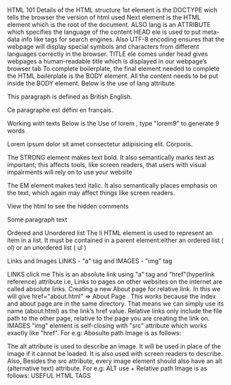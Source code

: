 HTML 101
Details of the HTML structure
1st element is the DOCTYPE wich tells the browser the version of html used
Next element is the HTML element which is the root of the document. ALSO lang is an ATTRIBUTE which specifies the language of the content
HEAD ele is used to put meta-data info like tags for search engines. Also UTF-8 encoding ensures that the webpage will display special symbols and characters from different languages correctly in the browser.
TITLE ele comes under head gives webpages a human-readable title which is displayed in our webpage’s browser tab
To complete boilerplate, the final element needed to complete the HTML boilerplate is the BODY element. All the content needs to be put inside the BODY element.
Below is the use of lang attribute

This paragraph is defined as British English.

Ce paragraphe est défini en français.

Working with texts
Below is the Use of lorem , type "lorem9" to generate 9 words

Lorem ipsum dolor sit amet consectetur adipisicing elit. Corporis.

The STRONG element makes text bold. It also semantically marks text as important; this affects tools, like screen readers, that users with visual impairments will rely on to use your website

The EM element makes text italic. It also semantically places emphasis on the text, which again may affect things like screen readers.

View the html to see the hidden comments

Some paragraph text

Ordered and Unordered list
The li HTML element is used to represent an item in a list. It must be contained in a parent element:either an ordered list ( ol) or an unordered list ( ul )

Links and Images
LINKS - "a" tag and IMAGES - "img" tag

LINKS
click me This is an absolute link using "a" tag and "href"(hyperlink reference) attribute i.e, Links to pages on other websites on the internet are called absolute links.
Creating a new About page for relative link. In this we will give href="about.html" => About Page . This works because the index and about page are in the same directory. That means we can simply use its name (about.html) as the link’s href value.
Relative links only include the file path to the other page, relative to the page you are creating the link on.
IMAGES
"img" element is self-closing with "src" attribute which works exactly like "href".
For e.g: Abosulte path Image is as follows:

The alt attribute is used to describe an image. It will be used in place of the image if it cannot be loaded. It is also used with screen readers to describe. Also, Besides the src attribute, every image element should also have an alt (alternative text) attribute.
For e.g: ALT use + Relative path Image is as follows:
USEFUL HTML TAGS
